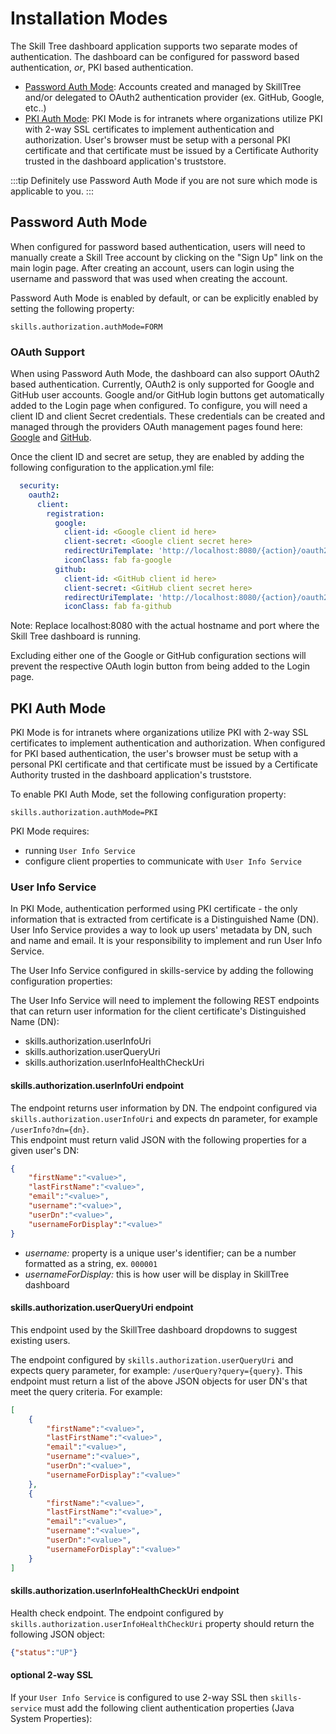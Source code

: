 # Installation Modes

The Skill Tree dashboard application supports two separate modes of authentication.  The dashboard can be configured for password based authentication, *or*, PKI based authentication. 


- [Password Auth Mode](/dashboard/install-guide/installModes.html#password-auth-mode): Accounts created and managed by SkillTree and/or delegated to OAuth2 authentication provider (ex. GitHub, Google, etc..)  
- [PKI Auth Mode](/dashboard/install-guide/installModes.html#pki-auth-mode): PKI Mode is for intranets where organizations utilize PKI with 2-way SSL certificates to implement authentication and authorization. User's browser must be setup with a personal PKI certificate and that certificate must be issued by a Certificate Authority trusted in the dashboard application's truststore.  
 
:::tip
Definitely use Password Auth Mode if you are not sure which mode is applicable to you.
:::

## Password Auth Mode
When configured for password based authentication, users will need to manually create a Skill Tree account by clicking on the "Sign Up" link on the main login page.  After creating an account, users can login using the username and password that was used when creating the account.

Password Auth Mode is enabled by default, or can be explicitly enabled by setting the following property:  

```properties
skills.authorization.authMode=FORM
```

### OAuth Support
When using Password Auth Mode, the dashboard can also support OAuth2 based authentication.  Currently, OAuth2 is only supported for Google and GitHub user accounts.  Google and/or GitHub login buttons get automatically added to the Login page when configured.  To configure, you will need a client ID and client Secret credentials.  These credentials can be created and managed through the providers OAuth management pages found here: [Google](https://console.developers.google.com/apis/credentials) and [GitHub](https://github.com/settings/developers).  

Once the client ID and secret are setup, they are enabled by adding the following configuration to the application.yml file:

```yaml
  security:
    oauth2:
      client:
        registration:
          google:
            client-id: <Google client id here>
            client-secret: <Google client secret here>
            redirectUriTemplate: 'http://localhost:8080/{action}/oauth2/code/{registrationId}'
            iconClass: fab fa-google
          github:
            client-id: <GitHub client id here>
            client-secret: <GitHub client secret here>
            redirectUriTemplate: 'http://localhost:8080/{action}/oauth2/code/{registrationId}'
            iconClass: fab fa-github
```
Note: Replace localhost:8080 with the actual hostname and port where the Skill Tree dashboard is running.

Excluding either one of the Google or GitHub configuration sections will prevent the respective OAuth login button from being added to the Login page. 

## PKI Auth Mode
PKI Mode is for intranets where organizations utilize PKI with 2-way SSL certificates to implement authentication and authorization.
When configured for PKI based authentication, the user's browser must be setup with a personal PKI certificate and that certificate must be issued by a Certificate Authority trusted in the dashboard application's truststore.

To enable PKI Auth Mode, set the following configuration property:
```properties
skills.authorization.authMode=PKI
```

PKI Mode requires:
- running ``User Info Service``
- configure client properties to communicate with ``User Info Service``

### User Info Service

In PKI Mode, authentication performed using PKI certificate - the only information that is extracted from certificate is a Distinguished Name (DN). 
User Info Service provides a way to look up users' metadata by DN, such and name and email. 
It is your responsibility to implement and run User Info Service.   

The User Info Service configured in skills-service by adding the following configuration properties:

<import-content path="/dashboard/install-guide/common/user-info-service-props-endpoints.html"/> 

The User Info Service will need to implement the following REST endpoints that can return user information for the client certificate's Distinguished Name (DN):
- skills.authorization.userInfoUri
- skills.authorization.userQueryUri
- skills.authorization.userInfoHealthCheckUri

#### skills.authorization.userInfoUri endpoint

The endpoint returns user information by DN. The endpoint configured via ``skills.authorization.userInfoUri`` and expects dn parameter, for example ``/userInfo?dn={dn}``.  
This endpoint must return valid JSON with the following properties for a given user's DN:

``` json
{
    "firstName":"<value>",
    "lastFirstName":"<value>",
    "email":"<value>",
    "username":"<value>",
    "userDn":"<value>",
    "usernameForDisplay":"<value>"
}
``` 
- *username:* property is a unique user's identifier; can be a number formatted as a string, ex. ``000001``
- *usernameForDisplay:* this is how user will be display in SkillTree dashboard

#### skills.authorization.userQueryUri endpoint

This endpoint used by the SkillTree dashboard dropdowns to suggest existing users. 

The endpoint configured by ``skills.authorization.userQueryUri`` and expects query parameter, for example: ``/userQuery?query={query}``.
This endpoint must return a list of the above JSON objects for user DN's that meet the query criteria. For example: 

```json
[
    {
        "firstName":"<value>",
        "lastFirstName":"<value>",
        "email":"<value>",
        "username":"<value>",
        "userDn":"<value>",
        "usernameForDisplay":"<value>"
    },
    {
        "firstName":"<value>",
        "lastFirstName":"<value>",
        "email":"<value>",
        "username":"<value>",
        "userDn":"<value>",
        "usernameForDisplay":"<value>"
    }
]
```
#### skills.authorization.userInfoHealthCheckUri endpoint

Health check endpoint. 
The endpoint configured by ``skills.authorization.userInfoHealthCheckUri`` property should return the following JSON object:

``` json
{"status":"UP"}
```

#### optional 2-way SSL
If your ``User Info Service`` is configured to use 2-way SSL then ``skills-service`` must add the following client authentication properties (Java System Properties):
<import-content path="/dashboard/install-guide/common/user-info-service-props-ssl.html"/>
